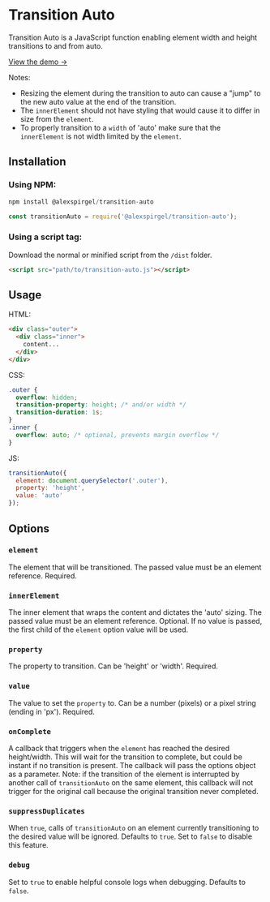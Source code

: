 # Transition Auto

Transition Auto is a JavaScript function enabling element width and height transitions to and from auto.

<a href="http://alexanderspirgel.com/transition-auto/demo" target="_blank">View the demo →</a>

Notes:
* Resizing the element during the transition to auto can cause a "jump" to the new auto value at the end of the transition.
* The `innerElement` should not have styling that would cause it to differ in size from the `element`.
* To properly transition to a `width` of 'auto' make sure that the `innerElement` is not width limited by the `element`.

## Installation

### Using NPM:

```js
npm install @alexspirgel/transition-auto
```

```js
const transitionAuto = require('@alexspirgel/transition-auto');
```

### Using a script tag:

Download the normal or minified script from the `/dist` folder.

```html
<script src="path/to/transition-auto.js"></script>
```

## Usage

HTML:
```html
<div class="outer">
  <div class="inner">
    content...
  </div>
</div>
```

CSS:
```css
.outer {
  overflow: hidden;
  transition-property: height; /* and/or width */
  transition-duration: 1s;
}
.inner {
  overflow: auto; /* optional, prevents margin overflow */
}
```

JS:
```js
transitionAuto({
  element: document.querySelector('.outer'),
  property: 'height',
  value: 'auto'
});
```

## Options

### `element`

The element that will be transitioned. The passed value must be an element reference. Required.

### `innerElement`

The inner element that wraps the content and dictates the 'auto' sizing. The passed value must be an element reference. Optional. If no value is passed, the first child of the `element` option value will be used.

### `property`

The property to transition. Can be 'height' or 'width'. Required.

### `value`

The value to set the `property` to. Can be a number (pixels) or a pixel string (ending in 'px'). Required.

### `onComplete`

A callback that triggers when the `element` has reached the desired height/width. This will wait for the transition to complete, but could be instant if no transition is present. The callback will pass the options object as a parameter. Note: if the transition of the element is interrupted by another call of `transitionAuto` on the same element, this callback will not trigger for the original call because the original transition never completed.

### `suppressDuplicates`

When `true`, calls of `transitionAuto` on an element currently transitioning to the desired value will be ignored. Defaults to `true`. Set to `false` to disable this feature.

### `debug`

Set to `true` to enable helpful console logs when debugging. Defaults to `false`.